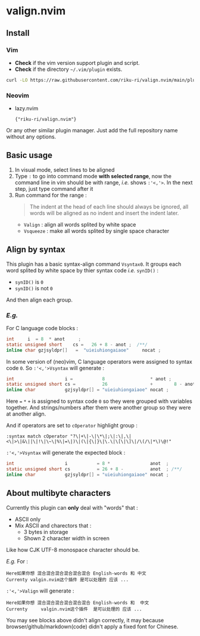 # valign.nvim

## Install

### Vim

- **Check** if the vim version support plugin and script.
- **Check** if the directory `~/.vim/plugin` exists.

```sh
curl -LO https://raw.githubusercontent.com/riku-ri/valign.nvim/main/plugin/valign.vim --output-dir ~/.vim/plugin
```

### Neovim

- lazy.nvim
	```vim
	{"riku-ri/valign.nvim"}
	```

Or any other similar plugin manager.
Just add the full repository name without any options.

## Basic usage

1. In visual mode, select lines to be aligned
1. Type `:` to go into command mode **with selected range**,
	now the command line in vim should be with range, *i.e.* shows `:'<,'>`. In the next step, just type command after it
1. Run command for the range :
	> The indent at the head of each line should always be ignored,
	> all words will be aligned as no indent and insert the indent later.
	- `Valign` : align all words splited by white space
	- `Vsqueeze` : make all words splited by single space character

## Align by syntax

This plugin has a basic syntax-align command `Vsyntax0`.
It groups each word splited by white space by thier syntax code
*i.e.* `synID()` :
- `synID()` is `0`
- `synID()` is not `0`

And then align each group.

### *E.g.*

For C language code blocks :
```c
int     i  = 8  * anot     ;
static unsigned short    cs =   26 + 8 - anot ;  /**/
inline char gzjsyldpr[]   =  "uieiuhiongaiaoe"     nocat ;
```

In some version of (neo)vim,
C language operators were assigned to syntax code `0`.
So `:'<,'>Vsyntax` will generate :
```c
int                   i =           8                 * anot ;
static unsigned short cs =          26                +        8 - anot ; /**/
inline char           gzjsyldpr[] = "uieiuhiongaiaoe" nocat ;
```
Here `=` `*` `+` is assigned to syntax code `0`
so they were grouped with variables together.
And strings/numbers after them were another group
so they were at another align.

And if operators are set to `cOperator` highlight group :
```vim
:syntax match cOperator "?\|+\|-\|\*\|;\|:\|,\|<\|>\|&\||\|!\|\~\|%\|=\|)\|(\|{\|}\|\.\|\[\|\]\|/\(/\|*\)\@!"
```

`:'<,'>Vsyntax` will generate the expected block :
```c
int                   i           = 8 *               anot  ;
static unsigned short cs          = 26 + 8 -          anot  ; /**/
inline char           gzjsyldpr[] = "uieiuhiongaiaoe" nocat ;
```

## About multibyte characters

Currently this plugin can **only** deal with "words" that :
- ASCII only
- Mix ASCII and charectors that :
	- 3 bytes in storage
	- Shown 2 character width in screen

Like how CJK UTF-8 monospace character should be.

*E.g.* For :
```
Here如果你想 混合混合混合混合混合混合 English-words 和 中文
Currenty valgin.nvim这个插件 是可以处理的 应该 ...
```

`:'<,'>Valign` will generate :
```
Here如果你想 混合混合混合混合混合混合 English-words 和  中文
Currenty     valgin.nvim这个插件  是可以处理的 应该 ...
```

You may see blocks above didn't align correctly,
it may because browser/github/markdown(code)
didn't apply a fixed font for Chinese.
